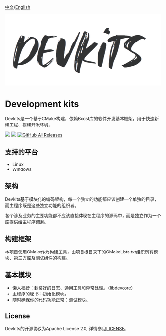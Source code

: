 [中文](./README.md)/[English](./README.en.md)

![logo](docs/images/logo.png)

# Development kits

Devkits是一个基于CMake构建，依赖Boost库的软件开发基本框架，用于快速新建工程、搭建开发环境。

[![](https://img.shields.io/badge/gitee-@stingliang-blue.svg)](https://gitee.com/stingliang)
[![](https://img.shields.io/badge/github-@stingliang-blue.svg)](https://github.com/stingliang)
[![GitHub All Releases](https://img.shields.io/github/downloads/stingliang/devkits/total.svg)](https://github.com/stingliang/devkits)

## 支持的平台

- Linux
- Windows

## 架构

Devkits基于模块化的编码架构，每一个独立的功能都应该创建一个单独的目录，而主程序既是这些独立功能的组织者。

各个涉及业务的主要功能都不应该直接体现在主程序的源码中，而是独立作为一个库提供给主程序调用。

## 构建框架

本项目使用CMake作为构建工具，由项目根目录下的CMakeLists.txt组织所有模块、第三方库及测试组件的构建。

## 基本模块

- 懒人福音：封装好的日志、通用工具和异常处理。（[libdevcore](docs/libdevcore/index.md)）
- 主程序的秘书：初始化模块。
- 随时确保你的代码功能正常：测试模块。

## License

Devkits的开源协议为Apache License 2.0, 详情参见[LICENSE](LICENSE)。